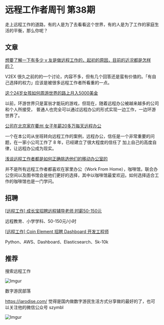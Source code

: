 # 远程工作者周刊 第38期

走上远程工作的道路，有的人是为了去看看这个世界，有的人是为了工作的家庭生活的平衡，那么你呢？

## 文章

[想要了解一下有多少 v 友是做远程工作的，起初的原因，目前的近况都是怎样的？](https://www.v2ex.com/t/415208)

V2EX 很久之前的的一个讨论，内容不多，但有几个回答还是蛮有价值的。「有自己选择的权力」应该是被很多远程工作者所看重的一点。

[这个24岁女孩如何周游世界的路上月入5000美金](https://zhuanlan.zhihu.com/p/37611483)

以前，环游世界只是富翁才能玩的游戏，但现在，随着远程办公被越来越多的公司和个人所接受，
普通人也完全可以通过远程办公的形式实现一边工作，一边环游世界了。

[公司在北京家在衢州 女子年薪20多万每天远程办公](http://zj.qq.com/a/20180624/005221.htm)

一个在本公司从坐班转向远程工作的案例，远程办公，信任是一个非常重要的问题，在一家小公司工作了 8 年，已经建立了很大程度的信任了
加上自己的高度自律，让远程办公成为现实。

[浅谈远程工作者都是如何正确挑选他们的移动办公室的](https://mp.weixin.qq.com/s/ea38RwAdCcyJQfj4o-aTPw)

并不是所有远程工作者都喜欢在家里办公（Work From Home），咖啡馆，联合办公空间以及图书馆会是他们更好的选择，其中以咖啡馆最爱欢迎。如何选择适合工作的咖啡馆也是一门学问。

## 招聘

[[远程工作] 成长宝招聘远程辅导老师 时薪50-150元](https://mp.weixin.qq.com/s/UEC0QIy458zUmTCT_Koa9Q)

远程教育、小学学科、50-150元/小时

[[远程工作] Coin Element 招聘 Dashboard 开发工程师](https://mp.weixin.qq.com/s/P4HZre8RhRENbTJ0N9xSiw)

Python、AWS、Dashboard、Elasticsearch、5k-10k

## 推荐

搜索远程工作

![Imgur](https://i.imgur.com/6l4yZEJ.png)

数字游民部落

<https://jarodise.com/> 觉得是国内做数字游民生活方式分享做的最好的了，也可以关注他的微信公众号 szymbl

![Imgur](https://i.imgur.com/ak5BAyX.png)
